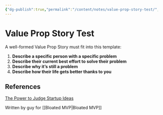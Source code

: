 ```yaml
---
{"dg-publish":true,"permalink":"/content/notes/value-prop-story-test/","noteIcon":""}
---
```


# Value Prop Story Test

A well-formed Value Prop Story must fit into this template:

1.  **Describe a specific person with a specific problem**
2.  **Describe their current best effort to solve their problem**
3.  **Describe why it’s still a problem**
4.  **Describe how their life gets better thanks to you**

## References
[The Power to Judge Startup Ideas](https://www.lesswrong.com/posts/iMQmfgieRKY62MC3z/the-power-to-judge-startup-ideas)

Written by guy for [[Bloated MVP\|Bloated MVP]]